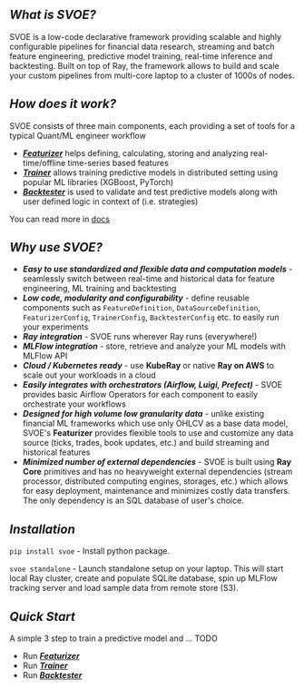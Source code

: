 ## *What is SVOE?*

SVOE is a low-code declarative framework providing scalable and highly configurable pipelines for 
financial data research, streaming and batch feature engineering, predictive model training, 
real-time inference and backtesting. Built on top of Ray, the framework allows to build and scale your custom pipelines 
from multi-core laptop to a cluster of 1000s of nodes.

## *How does it work?*

SVOE consists of three main components, each providing a set of tools for a typical Quant/ML engineer workflow

- ***[Featurizer](https://anovv.github.io/svoe/featurizer-overview/)*** helps defining, calculating, storing and analyzing
real-time/offline time-series based features
- ***[Trainer](https://anovv.github.io/svoe/trainer-overview/)*** allows training predictive models in distributed setting using popular
ML libraries (XGBoost, PyTorch)
- ***[Backtester](https://anovv.github.io/svoe/backtester-overview/)*** is used to validate and test predictive models along with
user defined logic in context of (i.e. strategies)

You can read more in [docs](https://anovv.github.io/svoe/)

## *Why use SVOE?*

- ***Easy to use standardized and flexible data and computation models*** - seamlessly switch between real-time and
historical data for feature engineering, ML training and backtesting
- ***Low code, modularity and configurability*** - define reusable components such as 
```FeatureDefinition```, ```DataSourceDefinition```, ```FeaturizerConfig```, ```TrainerConfig```, ```BacktesterConfig``` etc. 
to easily run your experiments
- ***Ray integration*** - SVOE runs wherever Ray runs (everywhere!)
- ***MLFlow integration*** - store, retrieve and analyze your ML models with MLFlow API
- ***Cloud / Kubernetes ready*** - use **KubeRay** or native **Ray on AWS** to scale out your workloads in a cloud
- ***Easily integrates with orchestrators (Airflow, Luigi, Prefect)*** - SVOE provides basic Airflow Operators for each 
component to easily orchestrate your workflows
- ***Designed for high volume low granularity data*** - unlike existing financial ML frameworks which use only OHLCV
as a base data model, SVOE's **Featurizer** provides flexible tools to use and customize any data source (ticks, trades, book updates, etc.)
and build streaming and historical features
- ***Minimized number of external dependencies*** - SVOE is built using **Ray Core** primitives and has no heavyweight external dependencies
(stream processor, distributed computing engines, storages, etc.) which allows for easy deployment, maintenance and minimizes
costly data transfers. The only dependency is an SQL database of user's choice.


## *Installation*

`pip install svoe` - Install python package.

`svoe standalone` - Launch standalone setup on your laptop. This will start local Ray cluster, create and populate 
SQLite database, spin up MLFlow tracking server and load sample data from remote store (S3).


## *Quick Start*

A simple 3 step to train a predictive model and ... TODO

- Run ***[Featurizer](https://anovv.github.io/svoe/featurizer-overview/)***
- Run ***[Trainer](https://anovv.github.io/svoe/trainer-overview/)***
- Run ***[Backtester](https://anovv.github.io/svoe/backtester-overview/)***
